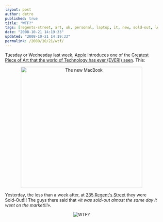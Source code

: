 ```yaml
---
layout: post
author: detro
published: true
title: "WTF?"
tags: [regents-street, art, uk, personal, laptop, it, new, sold-out, london, laugh, english, curiosity, macbook, store, apple]
date: "2008-10-21 14:19:33"
updated: "2008-10-21 14:19:33"
permalink: /2008/10/21/wtf/
---
```


Tuesday or Wednesday last week, <a href="http://www.apple.com/">Apple </a>introduces one of the <a href="http://www.apple.com/macbook/">Greatest Piece of Art that the world of Technology has ever (EVER!) seen</a>. This:
<div align="center">
<a href="http://www.apple.com/macbook/"><img src="http://images.apple.com/euro/macbook/images/graphics-hero20081014.jpg" alt="The new MacBook" width="400" /></a>
</div>

Yesterday, the less than a week after, at <a href="http://www.apple.com/uk/retail/regentstreet/">235 Regent's Street</a> they were Sold-Out!!! The guys there said that <em>&laquo;it was sold-out almost the same day it went on the market!!!&raquo;</em>.
<!--more-->
<div align="center">
<img src="http://bbs.chinadaily.com.cn/attachments/month_0603/wtf_cat.jpg.w300h371_HeOTTJstzM5Z.jpg" alt="WTF?" />
</div>

